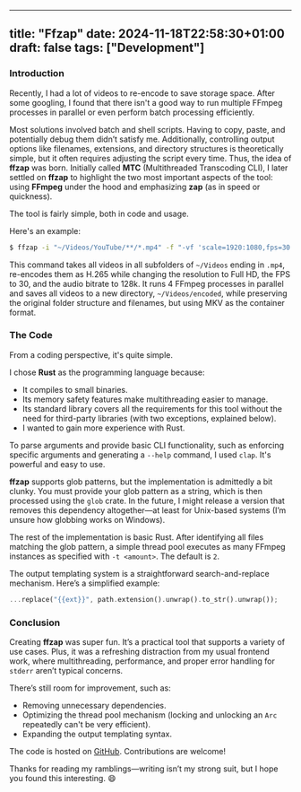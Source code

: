 
---
title: "Ffzap"
date: 2024-11-18T22:58:30+01:00
draft: false
tags: ["Development"]
---

### Introduction

Recently, I had a lot of videos to re-encode to save storage space. After some googling, I found that there isn't a good way to run multiple FFmpeg processes in parallel or even perform batch processing efficiently.

Most solutions involved batch and shell scripts. Having to copy, paste, and potentially debug them didn’t satisfy me. Additionally, controlling output options like filenames, extensions, and directory structures is theoretically simple, but it often requires adjusting the script every time. Thus, the idea of **ffzap** was born. Initially called **MTC** (Multithreaded Transcoding CLI), I later settled on **ffzap** to highlight the two most important aspects of the tool: using **FFmpeg** under the hood and emphasizing **zap** (as in speed or quickness).

The tool is fairly simple, both in code and usage. 

Here's an example:

```bash
$ ffzap -i "~/Videos/YouTube/**/*.mp4" -f "-vf 'scale=1920:1080,fps=30' -c:v libx265 -preset medium -crf 23 -c:a aac -b:a 128k" -o "~/Videos/encoded/{{dir}}/{{name}}.mkv" -t 4
```

This command takes all videos in all subfolders of `~/Videos` ending in `.mp4`, re-encodes them as H.265 while changing the resolution to Full HD, the FPS to 30, and the audio bitrate to 128k. It runs 4 FFmpeg processes in parallel and saves all videos to a new directory, `~/Videos/encoded`, while preserving the original folder structure and filenames, but using MKV as the container format.

### The Code

From a coding perspective, it's quite simple.

I chose **Rust** as the programming language because:
- It compiles to small binaries.
- Its memory safety features make multithreading easier to manage.
- Its standard library covers all the requirements for this tool without the need for third-party libraries (with two exceptions, explained below).
- I wanted to gain more experience with Rust.

To parse arguments and provide basic CLI functionality, such as enforcing specific arguments and generating a `--help` command, I used `clap`. It's powerful and easy to use.

**ffzap** supports glob patterns, but the implementation is admittedly a bit clunky. You must provide your glob pattern as a string, which is then processed using the `glob` crate. In the future, I might release a version that removes this dependency altogether—at least for Unix-based systems (I’m unsure how globbing works on Windows).

The rest of the implementation is basic Rust. After identifying all files matching the glob pattern, a simple thread pool executes as many FFmpeg instances as specified with `-t <amount>`. The default is `2`.

The output templating system is a straightforward search-and-replace mechanism. Here’s a simplified example:

```rust
...replace("{{ext}}", path.extension().unwrap().to_str().unwrap());
```

### Conclusion

Creating **ffzap** was super fun. It’s a practical tool that supports a variety of use cases. Plus, it was a refreshing distraction from my usual frontend work, where multithreading, performance, and proper error handling for `stderr` aren’t typical concerns.

There’s still room for improvement, such as:
- Removing unnecessary dependencies.
- Optimizing the thread pool mechanism (locking and unlocking an `Arc` repeatedly can't be very efficient).
- Expanding the output templating syntax.

The code is hosted on [GitHub](https://github.com/CodeF0x/ffzap). Contributions are welcome!

Thanks for reading my ramblings—writing isn’t my strong suit, but I hope you found this interesting. 😄
